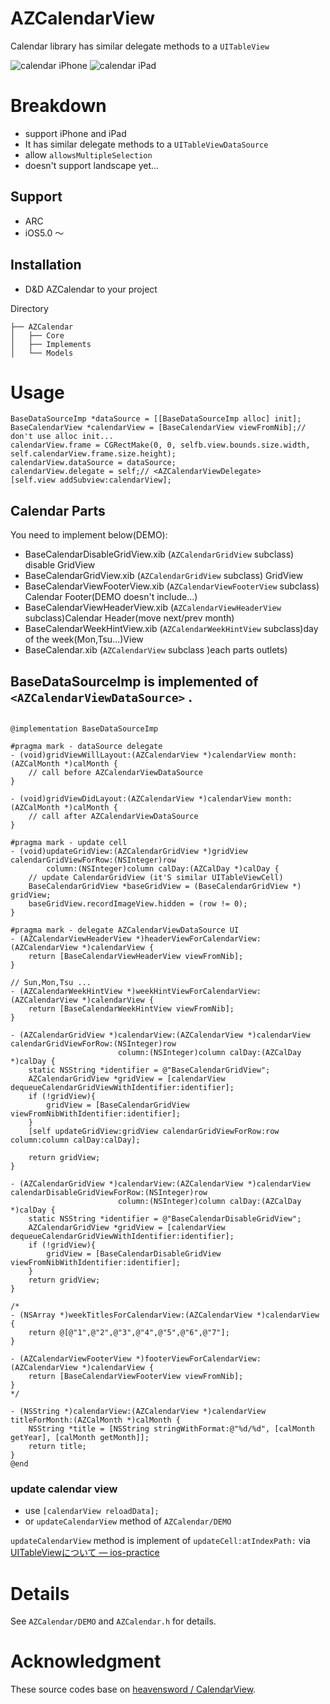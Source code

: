 # AZCalendarView

Calendar library has similar delegate methods to a `UITableView`


![calendar iPhone](https://raw.github.com/azu/AZCalendarView/develop/images/Screenshot_Calendar.png)
![calendar iPad](https://raw.github.com/azu/AZCalendarView/develop/images/Screenshot_iPad.png)


# Breakdown

* support iPhone and iPad
* It has similar delegate methods to a `UITableViewDataSource`
* allow `allowsMultipleSelection`
* doesn't support landscape yet...



## Support

* ARC
* iOS5.0 〜

## Installation

* D&D AZCalendar to your project

Directory

    ├── AZCalendar
    │   ├── Core
    │   ├── Implements
    │   └── Models

# Usage


``` objc
BaseDataSourceImp *dataSource = [[BaseDataSourceImp alloc] init];
BaseCalendarView *calendarView = [BaseCalendarView viewFromNib];// don't use alloc init...
calendarView.frame = CGRectMake(0, 0, selfb.view.bounds.size.width, self.calendarView.frame.size.height);
calendarView.dataSource = dataSource;
calendarView.delegate = self;// <AZCalendarViewDelegate>
[self.view addSubview:calendarView];
```

## Calendar Parts

You need to implement below(DEMO):

* BaseCalendarDisableGridView.xib (`AZCalendarGridView` subclass) disable GridView
* BaseCalendarGridView.xib (`AZCalendarGridView` subclass)  GridView
* BaseCalendarViewFooterView.xib (`AZCalendarViewFooterView` subclass) Calendar Footer(DEMO doesn't include...)
* BaseCalendarViewHeaderView.xib (`AZCalendarViewHeaderView` subclass)Calendar Header(move next/prev month)
* BaseCalendarWeekHintView.xib (`AZCalendarWeekHintView` subclass)day of the week(Mon,Tsu...)View
* BaseCalendar.xib (`AZCalendarView` subclass )each parts outlets)

## BaseDataSourceImp is implemented of `<AZCalendarViewDataSource>` .

``` objc

@implementation BaseDataSourceImp

#pragma mark - dataSource delegate
- (void)gridViewWillLayout:(AZCalendarView *)calendarView month:(AZCalMonth *)calMonth {
    // call before AZCalendarViewDataSource
}

- (void)gridViewDidLayout:(AZCalendarView *)calendarView month:(AZCalMonth *)calMonth {
    // call after AZCalendarViewDataSource
}

#pragma mark - update cell
- (void)updateGridView:(AZCalendarGridView *)gridView calendarGridViewForRow:(NSInteger)row
        column:(NSInteger)column calDay:(AZCalDay *)calDay {
    // update CalendarGridView (it'S similar UITableViewCell)
    BaseCalendarGridView *baseGridView = (BaseCalendarGridView *) gridView;
    baseGridView.recordImageView.hidden = (row != 0);
}

#pragma mark - delegate AZCalendarViewDataSource UI
- (AZCalendarViewHeaderView *)headerViewForCalendarView:(AZCalendarView *)calendarView {
    return [BaseCalendarViewHeaderView viewFromNib];
}

// Sun,Mon,Tsu ...
- (AZCalendarWeekHintView *)weekHintViewForCalendarView:(AZCalendarView *)calendarView {
    return [BaseCalendarWeekHintView viewFromNib];
}

- (AZCalendarGridView *)calendarView:(AZCalendarView *)calendarView calendarGridViewForRow:(NSInteger)row
                        column:(NSInteger)column calDay:(AZCalDay *)calDay {
    static NSString *identifier = @"BaseCalendarGridView";
    AZCalendarGridView *gridView = [calendarView dequeueCalendarGridViewWithIdentifier:identifier];
    if (!gridView){
        gridView = [BaseCalendarGridView viewFromNibWithIdentifier:identifier];
    }
    [self updateGridView:gridView calendarGridViewForRow:row column:column calDay:calDay];

    return gridView;
}

- (AZCalendarGridView *)calendarView:(AZCalendarView *)calendarView calendarDisableGridViewForRow:(NSInteger)row
                        column:(NSInteger)column calDay:(AZCalDay *)calDay {
    static NSString *identifier = @"BaseCalendarDisableGridView";
    AZCalendarGridView *gridView = [calendarView dequeueCalendarGridViewWithIdentifier:identifier];
    if (!gridView){
        gridView = [BaseCalendarDisableGridView viewFromNibWithIdentifier:identifier];
    }
    return gridView;
}

/*
- (NSArray *)weekTitlesForCalendarView:(AZCalendarView *)calendarView {
    return @[@"1",@"2",@"3",@"4",@"5",@"6",@"7"];
}

- (AZCalendarViewFooterView *)footerViewForCalendarView:(AZCalendarView *)calendarView {
    return [BaseCalendarViewFooterView viewFromNib];
}
*/

- (NSString *)calendarView:(AZCalendarView *)calendarView titleForMonth:(AZCalMonth *)calMonth {
    NSString *title = [NSString stringWithFormat:@"%d/%d", [calMonth getYear], [calMonth getMonth]];
    return title;
}
@end
```

### update calendar view

* use `[calendarView reloadData];`
* or `updateCalendarView` method of `AZCalendar/DEMO`


`updateCalendarView` method is implement of `updateCell:atIndexPath:` via [UITableViewについて — ios-practice](http://ios-practice.readthedocs.org/en/latest/docs/tableview/ "UITableViewについて — ios-practice 0.1 documentation")

# Details

See `AZCalendar/DEMO` and `AZCalendar.h` for details.

# Acknowledgment

These source codes base on [heavensword / CalendarView](https://github.com/heavensword/CalendarView "heavensword / CalendarView").